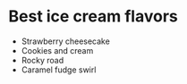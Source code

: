 # Best ice cream flavors
- Strawberry cheesecake
- Cookies and cream
- Rocky road
- Caramel fudge swirl
